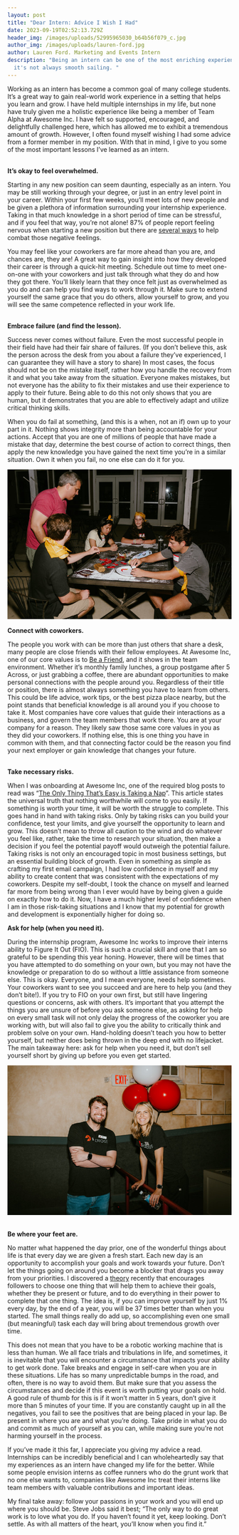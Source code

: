 ```yaml
---
layout: post
title: "Dear Intern: Advice I Wish I Had"
date: 2023-09-19T02:52:13.729Z
header_img: /images/uploads/52995965030_b64b56f079_c.jpg
author_img: /images/uploads/lauren-ford.jpg
author: Lauren Ford. Marketing and Events Intern
description: "Being an intern can be one of the most enriching experiences, but
  it's not always smooth sailing. "
---
```

<!--StartFragment-->

Working as an intern has become a common goal of many college students. It’s a great way to gain real-world work experience in a setting that helps you learn and grow. I have held multiple internships in my life, but none have truly given me a holistic experience like being a member of Team Alpha at Awesome Inc. I have felt so supported, encouraged, and delightfully challenged here, which has allowed me to exhibit a tremendous amount of growth. However, I often found myself wishing I had some advice from a former member in my position. With that in mind, I give to you some of the most important lessons I’ve learned as an intern. 

**\
It’s okay to feel overwhelmed.** 

Starting in any new position can seem daunting, especially as an intern. You may be still working through your degree, or just in an entry level point in your career. Within your first few weeks, you’ll meet lots of new people and be given a plethora of information surrounding your internship experience. Taking in that much knowledge in a short period of time can be stressful, and if you feel that way, you’re not alone! 87% of people report feeling nervous when starting a new position but there are [several ways](https://www.forbes.com/sites/tracybrower/2023/03/26/nervous-for-a-new-job-5-ways-to-tackle-the-tension/?sh=102f420747bc) to help combat those negative feelings. 

You may feel like your coworkers are far more ahead than you are, and chances are, they are! A great way to gain insight into how they developed their career is through a quick-hit meeting. Schedule out time to meet one-on-one with your coworkers and just talk through what they do and how they got there. You’ll likely learn that they once felt just as overwhelmed as you do and can help you find ways to work through it. Make sure to extend yourself the same grace that you do others, allow yourself to grow, and you will see the same competence reflected in your work life. 

**\
Embrace failure (and find the lesson).** 

Success never comes without failure. Even the most successful people in their field have had their fair share of failures. (If you don’t believe this, ask the person across the desk from you about a failure they’ve experienced, I can guarantee they will have a story to share) In most cases, the focus should not be on the mistake itself, rather how you handle the recovery from it and what you take away from the situation. Everyone makes mistakes, but not everyone has the ability to fix their mistakes and use their experience to apply to their future. Being able to do this not only shows that you are human, but it demonstrates that you are able to effectively adapt and utilize critical thinking skills. 

When you do fail at something, (and this is a when, not an if) own up to your part in it. Nothing shows integrity more than being accountable for your actions. Accept that you are one of millions of people that have made a mistake that day, determine the best course of action to correct things, then apply the new knowledge you have gained the next time you’re in a similar situation. Own it when you fail, no one else can do it for you. 

![](/images/uploads/53132123151_61a27c1d08_c.jpg)

**Connect with coworkers.**

The people you work with can be more than just others that share a desk, many people are close friends with their fellow employees. At Awesome Inc, one of our core values is to [Be a Friend](https://www.awesomeinc.org/#core-values), and it shows in the team environment. Whether it’s monthly family lunches, a group postgame after 5 Across, or just grabbing a coffee, there are abundant opportunities to make personal connections with the people around you. Regardless of their title or position, there is almost always something you have to learn from others. This could be life advice, work tips, or the best pizza place nearby, but the point stands that beneficial knowledge is all around you if you choose to take it. Most companies have core values that guide their interactions as a business, and govern the team members that work there. You are at your company for a reason. They likely saw those same core values in you as they did your coworkers. If nothing else, this is one thing you have in common with them, and that connecting factor could be the reason you find your next employer or gain knowledge that changes your future. 

**\
Take necessary risks.**

When I was onboarding at Awesome Inc, one of the required blog posts to read was “[The Only Thing That’s Easy is Taking a Nap](https://blog.awesomeinc.org/post/65083803560/the-only-thing-thats-easy-is-taking-a-nap)”. This article states the universal truth that nothing worthwhile will come to you easily. If something is worth your time, it will be worth the struggle to complete. This goes hand in hand with taking risks. Only by taking risks can you build your confidence, test your limits, and give yourself the opportunity to learn and grow. This doesn’t mean to throw all caution to the wind and do whatever you feel like, rather, take the time to research your situation, then make a decision if you feel the potential payoff would outweigh the potential failure. Taking risks is not only an encouraged topic in most business settings, but an essential building block of growth. Even in something as simple as crafting my first email campaign, I had low confidence in myself and my ability to create content that was consistent with the expectations of my coworkers. Despite my self-doubt, I took the chance on myself and learned far more from being wrong than I ever would have by being given a guide on exactly how to do it. Now, I have a much higher level of confidence when I am in those risk-taking situations and I know that my potential for growth and development is exponentially higher for doing so.  



**Ask for help (when you need it).** 

During the internship program, Awesome Inc works to improve their interns ability to Figure It Out (FIO). This is such a crucial skill and one that I am so grateful to be spending this year honing. However, there will be times that you have attempted to do something on your own, but you may not have the knowledge or preparation to do so without a little assistance from someone else. This is okay. Everyone, and I mean everyone, needs help sometimes. Your coworkers want to see you succeed and are here to help you (and they don’t bite!). If you try to FIO on your own first, but still have lingering questions or concerns, ask with others. It’s important that you attempt the things you are unsure of before you ask someone else, as asking for help on every small task will not only delay the progress of the coworker you are working with, but will also fail to give you the ability to critically think and problem solve on your own. Hand-holding doesn’t teach you how to better yourself, but neither does being thrown in the deep end with no lifejacket. The main takeaway here: ask for help when you need it, but don’t sell yourself short by giving up before you even get started.

![](/images/uploads/52851526076_7d98a439f0_c.jpg)

**\
Be where your feet are.** 

No matter what happened the day prior, one of the wonderful things about life is that every day we are given a fresh start. Each new day is an opportunity to accomplish your goals and work towards your future. Don’t let the things going on around you become a blocker that drags you away from your priorities. I discovered a [theory](https://www.dukece.com/insights/self-improvement-1-percent-time/) recently that encourages followers to choose one thing that will help them to achieve their goals, whether they be present or future, and to do everything in their power to complete that one thing. The idea is, if you can improve yourself by just 1% every day, by the end of a year, you will be 37 times better than when you started. The small things really do add up, so accomplishing even one small (but meaningful) task each day will bring about tremendous growth over time. 

This does not mean that you have to be a robotic working machine that is less than human. We all face trials and tribulations in life, and sometimes, it is inevitable that you will encounter a circumstance that impacts your ability to get work done. Take breaks and engage in self-care when you are in these situations. Life has so many unpredictable bumps in the road, and often, there is no way to avoid them. But make sure that you assess the circumstances and decide if this event is worth putting your goals on hold. A good rule of thumb for this is if it won’t matter in 5 years, don’t give it more than 5 minutes of your time. If you are constantly caught up in all the negatives, you fail to see the positives that are being placed in your lap. Be present in where you are and what you’re doing. Take pride in what you do and commit as much of yourself as you can, while making sure you’re not harming yourself in the process. 

If you’ve made it this far, I appreciate you giving my advice a read. Internships can be incredibly beneficial and I can wholeheartedly say that my experiences as an intern have changed my life for the better. While some people envision interns as coffee runners who do the grunt work that no one else wants to, companies like Awesome Inc treat their interns like team members with valuable contributions and important ideas. 

My final take away: follow your passions in your work and you will end up where you should be. Steve Jobs said it best; “The only way to do great work is to love what you do. If you haven’t found it yet, keep looking. Don’t settle. As with all matters of the heart, you’ll know when you find it.”



<!--EndFragment-->